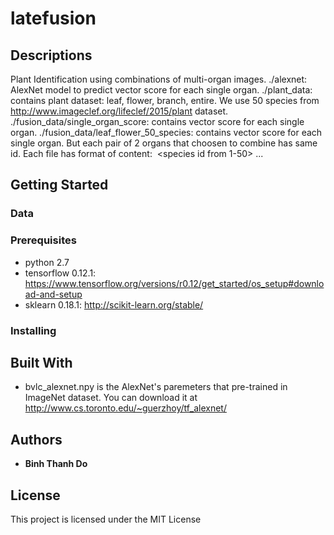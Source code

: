 # latefusion

## Descriptions
Plant Identification using combinations of multi-organ images.
	./alexnet: AlexNet model to predict vector score for each single organ.
	./plant_data: contains plant dataset: leaf, flower, branch, entire. We use 50 species from http://www.imageclef.org/lifeclef/2015/plant dataset.
	./fusion_data/single_organ_score: contains vector score for each single organ.
	./fusion_data/leaf_flower_50_species: contains vector score for each single organ. But each pair of 2 organs that choosen to combine has same id. Each file has format of content: <image id> <species id> <species id from 1-50> <species score equivalently>
	...
## Getting Started

### Data

### Prerequisites
* python 2.7
* tensorflow 0.12.1: https://www.tensorflow.org/versions/r0.12/get_started/os_setup#download-and-setup
* sklearn 0.18.1: http://scikit-learn.org/stable/
### Installing

## Built With

* bvlc_alexnet.npy is the AlexNet's paremeters that pre-trained in ImageNet dataset. You can download it at http://www.cs.toronto.edu/~guerzhoy/tf_alexnet/


## Authors

* **Binh Thanh Do** 

## License

This project is licensed under the MIT License